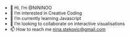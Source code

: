- 👋 Hi, I’m @NININOO
- 👀 I’m interested in Creative Coding
- 🌱 I’m currently learning Javascript
- 💞️ I’m looking to collaborate on interactive visualisations
- 📫 How to reach me nina.stekovic@gmail.com

<!---
NININOO/NININOO is a ✨ special ✨ repository because its `README.md` (this file) appears on your GitHub profile.
You can click the Preview link to take a look at your changes.
--->
